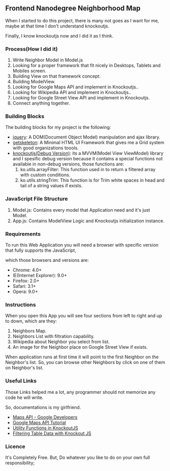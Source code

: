 ## Frontend Nanodegree Neighborhood Map

When I started to do this project, there is many not goes as I want for me, maybe at that time I don't understand knockoutjs.

Finally, I know knockoutjs now and I did it as I think.

### Process(How I did it)
1. Write Neighbor Model in Model.js
2. Looking for a proper framework that fit nicely in Desktops, Tablets and Mobiles screen.
3. Building View on that framework concept.
4. Building ModelView.
5. Looking for Google Maps API and implement in Knockoutjs..
6. Looking for Wikipedia API and implement in Knockoutjs..
7. Looking for Google Street View API and implement in Knockoutjs.
8. Connect anything together.

### Building Blocks

The building blocks for my project is the following:

* [jquery](http://jquery.com): A DOM(Document Object Model) manipulation and ajax library. 
* [getskeleton](http://getskeleton.com/): A Minimal HTML UI Framework that gives me a Grid system with good organizations toools.
* [knockoutjs(Debug Version)](http://knockoutjs.com/downloads/knockout-3.3.0.debug.js): its a MVVM(Model View ViewModel) library and I spesific debug version because it contains a special functions not available in non-debug versions, those functions are:
	1. ko.utils.arrayFilter: This function used in to return a filtered array with custom conditions.
	2. ko.utils.stringTrim: This function is for Trim white spaces in head and tail of a string values if exists.

### JavaScript File Structure

1. Model.js: Contains every model that Application need and it's just Model.
2. App.js: Contains ModelView Logic and Knockoutjs initialization instance.

### Requirements

To run this Web Application you will need a browser with specific version that fully supports the JavaScript,

which those browsers and versions are:

- Chrome: 4.0+
- IE(Internet Explorer): 9.0+
- Firefox: 2.0+
- Safari: 3.1+
- Opera: 9.0+

### Instructions

When you open this App you will see four sections from left to right and up to down, which are they:
1. Neighbors Map.
2. Neighbors List with filtration capability.
3. Wikipedia about Neighbor you select from list.
4. An image for the Neighbor place on Google Street View if exists.

When application runs at first time it will point to the first Neighbor on the Neighbor's list.
So, you can browse other Neighbors by click on one of them on Neighbor's list.

### Useful Links

Those Links helped me a lot, any programmer should not memorize any code he will write.

So, documentations is my girlfriend.

* [Maps API - Google Developers](https://developers.google.com/maps/)
* [Google Maps API Tutorial](http://www.w3schools.com/googleapi/)
* [Utility Functions in KnockoutJS](http://www.knockmeout.net/2011/04/utility-functions-in-knockoutjs.html)
* [Filtering Table Data with Knockout JS](http://ryanrahlf.com/filtering-table-data-with-knockout-js/)

### Licence

It's Completely Free. But, Do whatever you like to do on your own full responsibility;